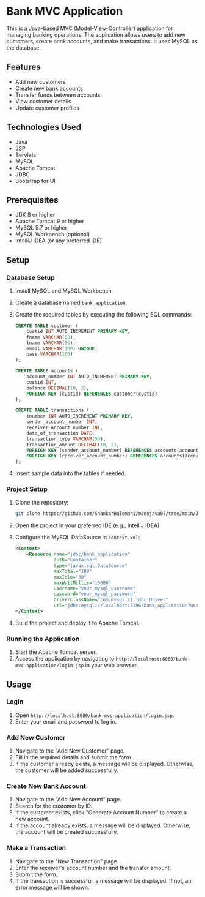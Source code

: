 # Bank MVC Application

This is a Java-based MVC (Model-View-Controller) application for managing banking operations. The application allows users to add new customers, create bank accounts, and make transactions. It uses MySQL as the database.

## Features

- Add new customers
- Create new bank accounts
- Transfer funds between accounts
- View customer details
- Update customer profiles

## Technologies Used

- Java
- JSP
- Servlets
- MySQL
- Apache Tomcat
- JDBC
- Bootstrap for UI

## Prerequisites

- JDK 8 or higher
- Apache Tomcat 9 or higher
- MySQL 5.7 or higher
- MySQL Workbench (optional)
- IntelliJ IDEA (or any preferred IDE)

## Setup

### Database Setup

1. Install MySQL and MySQL Workbench.
2. Create a database named `bank_application`.
3. Create the required tables by executing the following SQL commands:

    ```sql
    CREATE TABLE customer (
        custid INT AUTO_INCREMENT PRIMARY KEY,
        fname VARCHAR(50),
        lname VARCHAR(50),
        email VARCHAR(100) UNIQUE,
        pass VARCHAR(100)
    );

    CREATE TABLE accounts (
        account_number INT AUTO_INCREMENT PRIMARY KEY,
        custid INT,
        balance DECIMAL(10, 2),
        FOREIGN KEY (custid) REFERENCES customer(custid)
    );

    CREATE TABLE transactions (
        tnumber INT AUTO_INCREMENT PRIMARY KEY,
        sender_account_number INT,
        receiver_account_number INT,
        date_of_transaction DATE,
        transaction_type VARCHAR(50),
        transaction_amount DECIMAL(10, 2),
        FOREIGN KEY (sender_account_number) REFERENCES accounts(account_number),
        FOREIGN KEY (receiver_account_number) REFERENCES accounts(account_number)
    );
    ```

4. Insert sample data into the tables if needed.

### Project Setup

1. Clone the repository:

    ```bash
    git clone https://github.com/ShankarHalemani/monojava07/tree/main/JSP%20and%20Servlets/Bank-Application-Mini-Project
    ```

2. Open the project in your preferred IDE (e.g., IntelliJ IDEA).

3. Configure the MySQL DataSource in `context.xml`:

    ```xml
    <Context>
        <Resource name="jdbc/bank_application"
                  auth="Container"
                  type="javax.sql.DataSource"
                  maxTotal="100"
                  maxIdle="30"
                  maxWaitMillis="10000"
                  username="your_mysql_username"
                  password="your_mysql_password"
                  driverClassName="com.mysql.cj.jdbc.Driver"
                  url="jdbc:mysql://localhost:3306/bank_application?useSSL=false"/>
    </Context>
    ```

4. Build the project and deploy it to Apache Tomcat.

### Running the Application

1. Start the Apache Tomcat server.
2. Access the application by navigating to `http://localhost:8080/bank-mvc-application/login.jsp` in your web browser.

## Usage

### Login

1. Open `http://localhost:8080/bank-mvc-application/login.jsp`.
2. Enter your email and password to log in.

### Add New Customer

1. Navigate to the "Add New Customer" page.
2. Fill in the required details and submit the form.
3. If the customer already exists, a message will be displayed. Otherwise, the customer will be added successfully.

### Create New Bank Account

1. Navigate to the "Add New Account" page.
2. Search for the customer by ID.
3. If the customer exists, click "Generate Account Number" to create a new account.
4. If the account already exists, a message will be displayed. Otherwise, the account will be created successfully.

### Make a Transaction

1. Navigate to the "New Transaction" page.
2. Enter the receiver's account number and the transfer amount.
3. Submit the form.
4. If the transaction is successful, a message will be displayed. If not, an error message will be shown.
